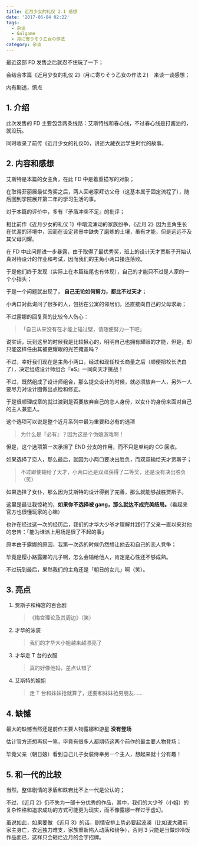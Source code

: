 ```yaml
---
title: 近月少女的礼仪 2.1 感想
date: '2017-06-04 02:22'
tags:
  - 杂谈
  - Galgame
  - 月に寄りそう乙女の作法
category: 杂谈
---
```


最近这部 FD 发售之后就忍不住玩了一下；

会结合本篇《近月少女的礼仪 2》(月に寄りそう乙女の作法２)　来谈一谈感想；

内有剧透，慎点

<!-- more -->

## 1. 介绍

此次发售的 FD 主要包含两条线路：艾斯特线和春心线，不过春心线是打酱油的，就没玩。

同时收录了前传《近月少女的礼仪0》，讲述大藏衣远学生时代的故事。

## 2. 内容和感想

艾斯特是本篇的女主角，在此 FD 中是着重描写的对象；

在取得菲丽展最优秀奖之后，两人回老家拜访父母（这基本属于固定流程了），随后回到学院展开第二年的学习生活的事。

对于本篇的评价中，多有『矛盾冲突不足』的批评；

相比前作《近月少女的礼仪 1》中暗流涌动的家族纷争，《近月 2》因为主角生长在优渥的环境中，因而在设定背景中缺失了磨炼的土壤，虽有才能，但是远远不及其父母闪耀。

在 FD 中此问题进一步暴露，由于取得了最优秀奖，班上的设计天才贾斯子开始认真对待设计的作业和考试，因而我们的主角小两口接连落败。

于是他们终于发现（实际上在本篇结尾也有体现），自己的才能只不过是人家的一个小指头；

于是一个问题就出现了， **自己无论如何努力，都比不过天才**；

小两口对此询问了很多的人，包括在公寓的邻居们，还直接向自己的父母求助；

不过露娜的回复真的比较令人伤心：

> 「自己从来没有在才能上碰过壁，请随便努力一下吧」

说实话，玩到这里的时候我是比较揪心的，明明自己也拥有耀眼的才能，但是，却只能这样任由其被更耀眼的光芒掩盖吗？

不过，幸好我们现在是主角小两口，经过和现任校长商量之后（顺便把校长洗白了），决定组成设计师组合『eS』一同向天才挑战！

不过，既然组成了设计师组合，那么提交设计的时候，就必须放弃一人，另外一人要尽力对设计图做出点检和修正。

于是很顺理成章的就过渡到是否要放弃自己的恋人身份，以女仆的身份来面对自己的主人兼恋人。

这个选项可以说是整个近月系列中最为重要和必有的选项

> 为什么是『必有』？因为这是个伪娘游戏啊！

但是，这个选项第一次承担了 END 分支的作用，而不只是单纯的 CG 回收。

如果选择了恋人，那么最后，就因为小两口要决出胜负，而双双输给天才贾斯子；

> 不过即使输给了天才，小两口还是双双获得了二等奖，还是没有决出胜负（笑）

如果选择了女仆，那么因为艾斯特的设计得到了完善，那么就能够战胜贾斯子。

这里是最让我惊艳的，**如果你不选择被 gang，那么就达不成完美结局。**（看起来官方也很懂玩家的心嘛）

也许在经过这一次的经历后，我们的才华大少爷才理解并践行了父亲一直以来对他的忠告：「能为谁派上用场是很了不起的事」

原本由于露娜的原因，我第一次选的时候仍然想让他去和自己的恋人竞争；

毕竟是樱小路露娜的儿子啊，怎么会输给他人，肯定是心性还不够成熟。

不过玩到最后，果然我们的主角还是「朝日的女儿」啊（笑）。

## 3. 亮点

1. 贾斯子和梅宫的百合剧

    > 《梅宫理论及其周边》（笑）
2. 才华的泳装

    > 我们的才华大小姐越来越漂亮了
3. 才华走 T 台的衣服

    > 真的好像他妈，差点认错了
4. 艾斯特的姐姐

    > 走 T 台和妹妹抢就算了，还要和妹妹抢男朋友……

## 4. 缺憾

最大的缺憾当然还是前作主要人物露娜和游星 **没有登场**

估计官方还想再捞一笔，毕竟有很多人都期待这两个前作的最主要人物登场；

毕竟父亲（朝日娘）看到自己儿子女装侍奉另一个主人，想起来就十分有趣！

## 5. 和一代的比较

当然，整体剧情的矛盾和跌宕比不上一代是公认的；

不过，《近月 2》仍不失为一部十分优秀的作品，其中，我们的大少爷（小姐）的复杂性格和追求成功的方式可能更为现实，而不像露娜一样过于虚幻。

虽说如此，如果要做 《近月 3》的话，剧情安排上势必要起波澜（比如说大藏前家主身亡，衣远独力难支，家族重新陷入动荡和纷争），否则 3 只能是当做炒冷饭作品而已，这样只会砸烂近月的金字招牌。
